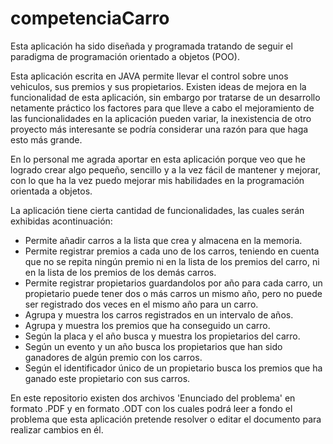 # competenciaCarro

Esta aplicación ha sido diseñada y programada tratando de seguir el paradigma de programación orientado a objetos (POO).

Esta aplicación escrita en JAVA permite llevar el control sobre unos vehiculos, sus premios y sus propietarios.
Existen ideas de mejora en la funcionalidad de esta aplicación, sin embargo por tratarse de un desarrollo netamente
práctico los factores para que lleve a cabo el mejoramiento de las funcionalidades en la aplicación pueden variar,
la inexistencia de otro proyecto más interesante se podría considerar una razón para que haga esto más grande.

En lo personal me agrada aportar en esta aplicación porque veo que he logrado crear algo pequeño, sencillo y a la vez
fácil de mantener y mejorar, con lo que ha la vez puedo mejorar mis habilidades en la programación orientada a objetos.

La aplicación tiene cierta cantidad de funcionalidades, las cuales serán exhibidas acontinuación:

* Permite añadir carros a la lista que crea y almacena en la memoria.
* Permite registrar premios a cada uno de los carros, teniendo en cuenta que no se repita ningún premio
ni en la lista de los premios del carro, ni en la lista de los premios de los demás carros.
* Permite registrar propietarios guardandolos por año para cada carro, un propietario puede tener dos o más carros un 
mismo año, pero no puede ser registrado dos veces en el mismo año para un carro.
* Agrupa y muestra los carros registrados en un intervalo de años.
* Agrupa y muestra los premios que ha conseguido un carro.
* Según la placa y el año busca y muestra los propietarios del carro.
* Según un evento y un año busca los propietarios que han sido ganadores de algún premio con los carros.
* Según el identificador único de un propietario busca los premios que ha ganado este propietario con sus carros.

En este repositorio existen dos archivos 'Enunciado del problema' en formato .PDF y en formato .ODT con los cuales podrá
leer a fondo el problema que esta aplicación pretende resolver o editar el documento para realizar cambios en él.

